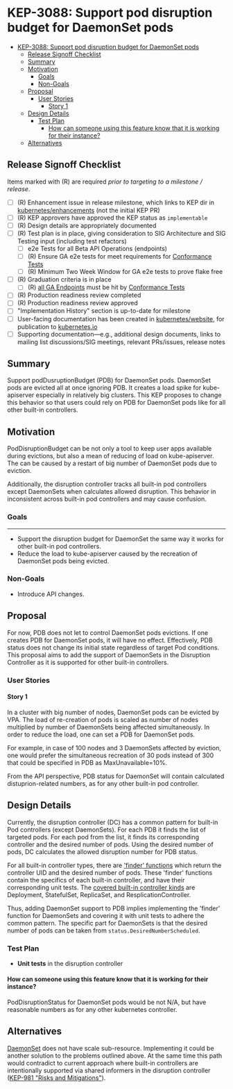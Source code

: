 <!--
**Note:** When your KEP is complete, all of these comment blocks should be removed.

To get started with this template:

- [x] **Pick a hosting SIG.** sig/apps proposed to make the KEP in https://github.com/kubernetes/kubernetes/pull/98307
- [x] **Create an issue in kubernetes/enhancements** https://github.com/kubernetes/enhancements/issues/3088
- [x] **Make a copy of this template directory.**
- [x] **Fill out as much of the kep.yaml file as you can.**
- [ ] **Fill out this file as best you can.**
  At minimum, you should fill in the "Summary" and "Motivation" sections.
  These should be easy if you've preflighted the idea of the KEP with the
  appropriate SIG(s).
- [ ] **Create a PR for this KEP.** https://github.com/kubernetes/enhancements/pull/3089
  Assign it to people in the SIG who are sponsoring this process.
- [ ] **Merge early and iterate.**
  Avoid getting hung up on specific details and instead aim to get the goals of
  the KEP clarified and merged quickly. The best way to do this is to just
  start with the high-level sections and fill out details incrementally in
  subsequent PRs.

Just because a KEP is merged does not mean it is complete or approved. Any KEP
marked as `provisional` is a working document and subject to change. You can
denote sections that are under active debate as follows:

```
<<[UNRESOLVED optional short context or usernames ]>>
Stuff that is being argued.
<<[/UNRESOLVED]>>
```

When editing KEPS, aim for tightly-scoped, single-topic PRs to keep discussions
focused. If you disagree with what is already in a document, open a new PR
with suggested changes.

One KEP corresponds to one "feature" or "enhancement" for its whole lifecycle.
You do not need a new KEP to move from beta to GA, for example. If
new details emerge that belong in the KEP, edit the KEP. Once a feature has become
"implemented", major changes should get new KEPs.

The canonical place for the latest set of instructions (and the likely source
of this file) is [here](/keps/NNNN-kep-template/README.md).

**Note:** Any PRs to move a KEP to `implementable`, or significant changes once
it is marked `implementable`, must be approved by each of the KEP approvers.
If none of those approvers are still appropriate, then changes to that list
should be approved by the remaining approvers and/or the owning SIG (or
SIG Architecture for cross-cutting KEPs).
-->
# KEP-3088: Support pod disruption budget for DaemonSet pods

<!--
This is the title of your KEP. Keep it short, simple, and descriptive. A good
title can help communicate what the KEP is and should be considered as part of
any review.
-->

<!--
A table of contents is helpful for quickly jumping to sections of a KEP and for
highlighting any additional information provided beyond the standard KEP
template.

Ensure the TOC is wrapped with
  <code>&lt;!-- toc --&rt;&lt;!-- /toc --&rt;</code>
tags, and then generate with `hack/update-toc.sh`.
-->

<!-- toc -->
- [KEP-3088: Support pod disruption budget for DaemonSet pods](#kep-3088-support-pod-disruption-budget-for-daemonset-pods)
  - [Release Signoff Checklist](#release-signoff-checklist)
  - [Summary](#summary)
  - [Motivation](#motivation)
    - [Goals](#goals)
    - [Non-Goals](#non-goals)
  - [Proposal](#proposal)
    - [User Stories](#user-stories)
      - [Story 1](#story-1)
  - [Design Details](#design-details)
    - [Test Plan](#test-plan)
      - [How can someone using this feature know that it is working for their instance?](#how-can-someone-using-this-feature-know-that-it-is-working-for-their-instance)
  - [Alternatives](#alternatives)
<!-- /toc -->

## Release Signoff Checklist

<!--
**ACTION REQUIRED:** In order to merge code into a release, there must be an
issue in [kubernetes/enhancements] referencing this KEP and targeting a release
milestone **before the [Enhancement Freeze](https://git.k8s.io/sig-release/releases)
of the targeted release**.

For enhancements that make changes to code or processes/procedures in core
Kubernetes—i.e., [kubernetes/kubernetes], we require the following Release
Signoff checklist to be completed.

Check these off as they are completed for the Release Team to track. These
checklist items _must_ be updated for the enhancement to be released.
-->

Items marked with (R) are required *prior to targeting to a milestone / release*.

- [ ] (R) Enhancement issue in release milestone, which links to KEP dir in [kubernetes/enhancements] (not the initial KEP PR)
- [ ] (R) KEP approvers have approved the KEP status as `implementable`
- [ ] (R) Design details are appropriately documented
- [ ] (R) Test plan is in place, giving consideration to SIG Architecture and SIG Testing input (including test refactors)
  - [ ] e2e Tests for all Beta API Operations (endpoints)
  - [ ] (R) Ensure GA e2e tests for meet requirements for [Conformance Tests](https://github.com/kubernetes/community/blob/master/contributors/devel/sig-architecture/conformance-tests.md)
  - [ ] (R) Minimum Two Week Window for GA e2e tests to prove flake free
- [ ] (R) Graduation criteria is in place
  - [ ] (R) [all GA Endpoints](https://github.com/kubernetes/community/pull/1806) must be hit by [Conformance Tests](https://github.com/kubernetes/community/blob/master/contributors/devel/sig-architecture/conformance-tests.md)
- [ ] (R) Production readiness review completed
- [ ] (R) Production readiness review approved
- [ ] "Implementation History" section is up-to-date for milestone
- [ ] User-facing documentation has been created in [kubernetes/website], for publication to [kubernetes.io]
- [ ] Supporting documentation—e.g., additional design documents, links to mailing list discussions/SIG meetings, relevant PRs/issues, release notes

<!--
**Note:** This checklist is iterative and should be reviewed and updated every time this enhancement is being considered for a milestone.
-->

[kubernetes.io]: https://kubernetes.io/
[kubernetes/enhancements]: https://git.k8s.io/enhancements
[kubernetes/kubernetes]: https://git.k8s.io/kubernetes
[kubernetes/website]: https://git.k8s.io/website

## Summary

<!--
This section is incredibly important for producing high-quality, user-focused
documentation such as release notes or a development roadmap. It should be
possible to collect this information before implementation begins, in order to
avoid requiring implementors to split their attention between writing release
notes and implementing the feature itself. KEP editors and SIG Docs
should help to ensure that the tone and content of the `Summary` section is
useful for a wide audience.

A good summary is probably at least a paragraph in length.

Both in this section and below, follow the guidelines of the [documentation
style guide]. In particular, wrap lines to a reasonable length, to make it
easier for reviewers to cite specific portions, and to minimize diff churn on
updates.

[documentation style guide]: https://github.com/kubernetes/community/blob/master/contributors/guide/style-guide.md
-->

Support podDusruptionBudget (PDB) for DaemonSet pods. DaemonSet pods are evicted all at once
ignoring PDB. It creates a load spike for kube-apiserver especially in relatively big clusters. This
KEP proposes to change this behavior so that users could rely on PDB for DaemonSet pods like for all
other built-in controllers.

## Motivation

PodDisruptionBudget can be not only a tool to keep user apps available during evictions, but also a
mean of reducing of load on kube-apiserver. The can be caused by a restart of big number of
DaemonSet pods due to eviction.

Additionally, the disruption controller tracks all built-in pod controllers except DaemonSets when
calculates allowed disruption. This behavior in inconsistent across built-in pod controllers and may
cause confusion.

### Goals
****
- Support the disruption budget for DaemonSet the same way it works for other built-in pod
  controllers.
- Reduce the load to kube-apiserver caused by the recreation of DaemonSet pods being evicted.

### Non-Goals

- Introduce API changes.

## Proposal

<!--
This is where we get down to the specifics of what the proposal actually is.
This should have enough detail that reviewers can understand exactly what
you're proposing, but should not include things like API designs or
implementation. What is the desired outcome and how do we measure success?.
The "Design Details" section below is for the real
nitty-gritty.
-->

For now, PDB does not let to control DaemonSet pods evictions. If one creates PDB for DaemonSet
pods, it will have no effect. Effectively, PDB status does not change its initial state regardless
of target Pod conditions. This proposal aims to add the support of DaemonSets in the Disruption
Controller as it is supported for other built-in controllers.

### User Stories

<!--
Detail the things that people will be able to do if this KEP is implemented.
Include as much detail as possible so that people can understand the "how" of
the system. The goal here is to make this feel real for users without getting
bogged down.
-->

#### Story 1

In a cluster with big number of nodes, DaemonSet pods can be evicted by VPA. The load of re-creation
of pods is scaled as number of nodes multiplied by number of DaemonSets being affected
simultaneously. In order to reduce the load, one can set a PDB for DaemonSet pods.

For example, in case of 100 nodes and 3 DaemonSets affected by eviction, one would prefer the
simultaneous recreation of 30 pods instead of 300 that could be specified in PDB as
MaxUnavailable=10%.

From the API perspective, PDB status for DaemonSet will contain calculated distuprion-related
numbers, as for any other built-in pod controller.

<!-- ### Notes/Constraints/Caveats (Optional) -->

<!--
What are the caveats to the proposal?
What are some important details that didn't come across above?
Go in to as much detail as necessary here.
This might be a good place to talk about core concepts and how they relate.
-->

<!-- ### Risks and Mitigations -->

<!--
What are the risks of this proposal, and how do we mitigate? Think broadly.
For example, consider both security and how this will impact the larger
Kubernetes ecosystem.

How will security be reviewed, and by whom?

How will UX be reviewed, and by whom?

Consider including folks who also work outside the SIG or subproject.
-->

## Design Details

Currently, the disruption controller (DC) has a common pattern for built-in Pod controllers (except
DaemonSets). For each PDB it finds the list of targeted pods. For each pod from the list, it finds
its corresponding controller and the desired number of pods. Using the desired number of pods, DC
calculates the allowed disruption number for PDB status.

For all built-in controller types, there are ['finder'
functions](https://github.com/kubernetes/kubernetes/blob/d7123a65248e25b86018ba8220b671cd483d6797/pkg/controller/disruption/disruption.go#L702)
which return the controller UID and the desired number of pods. These 'finder' functions contain the
specifics of each built-in controller, and have their corresponding unit tests. The [covered
built-in controller
kinds](https://github.com/kubernetes/kubernetes/blob/d7123a65248e25b86018ba8220b671cd483d6797/pkg/controller/disruption/disruption.go#L182)
are Deployment, StatefulSet, ReplicaSet, and ResplicationController.

Thus, adding DaemonSet support to PDB implies implementing the 'finder' function for DaemonSets and
covering it with unit tests to adhere the common pattern. The specific part for DaemonSets is that
the desired number of pods can be taken from `status.DesiredNumberScheduled`.

### Test Plan

- __Unit tests__ in the disruption controller

#### How can someone using this feature know that it is working for their instance?

PodDisruptionStatus for DaemonSet pods would be not N/A, but have reasonable numbers as for any
other kubernetes controller.

## Alternatives

[DaemonSet](https://github.com/kubernetes/kubernetes/blob/master/staging/src/k8s.io/api/apps/v1/types.go#L629)
does not have scale sub-resource. Implementing it could be another solution to the problems outlined
above. At the same time this path would contradict to current approach where built-in controllers
are intentionally supported via shared informers in the disruption controller ([KEP-981 "Risks and
Mitigations"](https://github.com/kubernetes/enhancements/tree/master/keps/sig-apps/981-poddisruptionbudget-for-custom-resources#risks-and-mitigations)).
